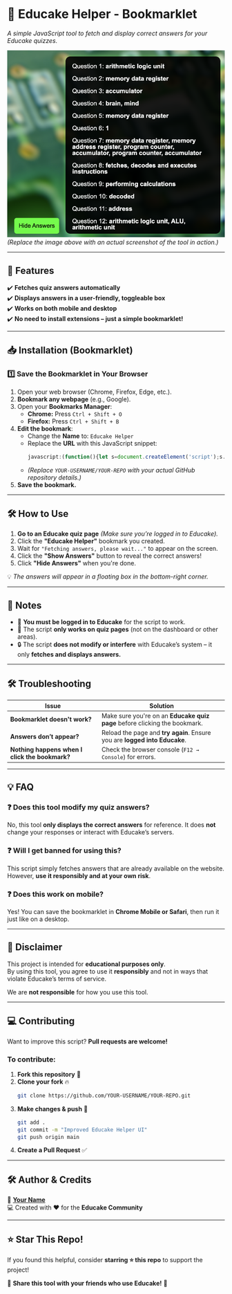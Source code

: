 # **📖 Educake Helper - Bookmarklet**
_A simple JavaScript tool to fetch and display correct answers for your Educake quizzes._

![Educake Helper Demo](https://github.com/Danny0408/Educake-Helper/blob/main/Preview.png)  
*(Replace the image above with an actual screenshot of the tool in action.)*

---

## **🚀 Features**
✔️ **Fetches quiz answers automatically**  
✔️ **Displays answers in a user-friendly, toggleable box**  
✔️ **Works on both mobile and desktop**  
✔️ **No need to install extensions – just a simple bookmarklet!**  

---

## **📥 Installation (Bookmarklet)**  
### **1️⃣ Save the Bookmarklet in Your Browser**
1. Open your web browser (Chrome, Firefox, Edge, etc.).
2. **Bookmark any webpage** (e.g., Google).
3. Open your **Bookmarks Manager**:
   - **Chrome:** Press `Ctrl + Shift + O`
   - **Firefox:** Press `Ctrl + Shift + B`
4. **Edit the bookmark**:
   - Change the **Name** to: `Educake Helper`
   - Replace the **URL** with this JavaScript snippet:
     ```javascript
     javascript:(function(){let s=document.createElement('script');s.src='https://raw.githubusercontent.com/Danny0408/Educake-Helper/refs/heads/main/EducakeHelper.js';document.body.appendChild(s);})(); 
     ```
   - *(Replace `YOUR-USERNAME/YOUR-REPO` with your actual GitHub repository details.)*
5. **Save the bookmark.**

---

## **🛠 How to Use**
1. **Go to an Educake quiz page** *(Make sure you’re logged in to Educake).*  
2. Click the **"Educake Helper"** bookmark you created.  
3. Wait for `"Fetching answers, please wait..."` to appear on the screen.  
4. Click the **"Show Answers"** button to reveal the correct answers!  
5. Click **"Hide Answers"** when you're done.  

💡 _The answers will appear in a floating box in the bottom-right corner._  

---

## **📝 Notes**
- 🛑 **You must be logged in to Educake** for the script to work.  
- 🎯 The script **only works on quiz pages** (not on the dashboard or other areas).  
- 🔒 The script **does not modify or interfere** with Educake’s system – it only **fetches and displays answers.**  

---

## **🛠 Troubleshooting**
| Issue | Solution |
|--------|----------|
| **Bookmarklet doesn't work?** | Make sure you're on an **Educake quiz page** before clicking the bookmark. |
| **Answers don’t appear?** | Reload the page and **try again**. Ensure you are **logged into Educake**. |
| **Nothing happens when I click the bookmark?** | Check the browser console (`F12 → Console`) for errors. |

---

## **💡 FAQ**
### ❓ Does this tool modify my quiz answers?
No, this tool **only displays the correct answers** for reference. It does **not** change your responses or interact with Educake’s servers.

### ❓ Will I get banned for using this?
This script simply fetches answers that are already available on the website. However, **use it responsibly and at your own risk**.

### ❓ Does this work on mobile?
Yes! You can save the bookmarklet in **Chrome Mobile or Safari**, then run it just like on a desktop.

---

## **📜 Disclaimer**
This project is intended for **educational purposes only**.  
By using this tool, you agree to use it **responsibly** and not in ways that violate Educake’s terms of service.  

We are **not responsible** for how you use this tool.

---

## **💻 Contributing**
Want to improve this script? **Pull requests are welcome!**  

### **To contribute:**
1. **Fork this repository** 🍴
2. **Clone your fork** 🔥  
   ```bash
   git clone https://github.com/YOUR-USERNAME/YOUR-REPO.git
   ```
3. **Make changes & push** 🚀  
   ```bash
   git add .
   git commit -m "Improved Educake Helper UI"
   git push origin main
   ```
4. **Create a Pull Request** ✅  

---

## **🛠 Author & Credits**
👤 **[Your Name](https://github.com/YOUR-USERNAME)**  
💻 Created with ❤️ for the **Educake Community**  

---

## **⭐ Star This Repo!**
If you found this helpful, consider **starring ⭐ this repo** to support the project!  

📢 **Share this tool with your friends who use Educake!** 🚀
